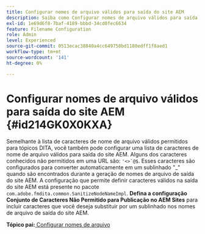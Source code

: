 ```yaml
---
title: Configurar nomes de arquivo válidos para saída do site AEM
description: Saiba como Configurar nomes de arquivo válidos para saída de site do AEM
exl-id: 1e69d6f8-7baf-4189-bbbd-34cd0fec6634
feature: Filename Configuration
role: Admin
level: Experienced
source-git-commit: 0513ecac38840a4cc649758bd1180edff1f8aed1
workflow-type: tm+mt
source-wordcount: '141'
ht-degree: 0%

---
```


# Configurar nomes de arquivo válidos para saída do site AEM {#id214GK0X0KXA}

Semelhante à lista de caracteres de nome de arquivo válidos permitidos para tópicos DITA, você também pode configurar uma lista de caracteres de nome de arquivo válidos para saída do site AEM. Alguns dos caracteres conhecidos não permitidos em uma URL são: ```'<>`@$```. Esses caracteres são configurados para converter automaticamente em um sublinhado &quot;_&quot; quando são encontrados durante a geração de nomes de arquivo de saída do site AEM. A configuração que permite definir caracteres válidos na saída do site AEM está presente no pacote `com.adobe.fmdita.common.SanitizeNodeNameImpl`. **Defina a configuração Conjunto de Caracteres Não Permitido para Publicação no AEM Sites** para incluir caracteres que você deseja substituir por um sublinhado nos nomes de arquivo de saída do site AEM.

**Tópico pai:**&#x200B;[ Configurar nomes de arquivo](conf-file-names.md)
